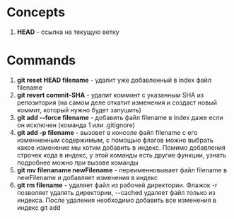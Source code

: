 # Concepts
1. **HEAD** - ссылка на текущую ветку
# Commands
1. **git reset HEAD filename** - удалит уже добавленный в index файл filename
2. **git revert commit-SHA** - удалит комминт с указанным SHA из репозитория (на самом деле откатит изменения и создаст новый коммит, который нужно будет запушить)
3. **git add --force filename** - добавить файл filename в index даже если он исключен (команда 1 или .gitignore)
4. **git add -p filename** - вызовет в консоле файл filename с его изменненным содержимым, с помощью флагов можно выбрать какое изменение мы хотим добавить в индекс. Помимо добавления строчек кода в индекс, у этой команды есть другие функции, узнать подробнее можно при вызове команды
5. **git mv filenaname newFilename** - переименновывает файл filename в newFilename и добавляет изменения в индекс
6. **git rm filename** - удаляет файл из рабочей директории. Флажок -r позволяет удалять директории, --cached удаляет файл только из индекса. После удаления необходимо добавить все изменения в индекс git add